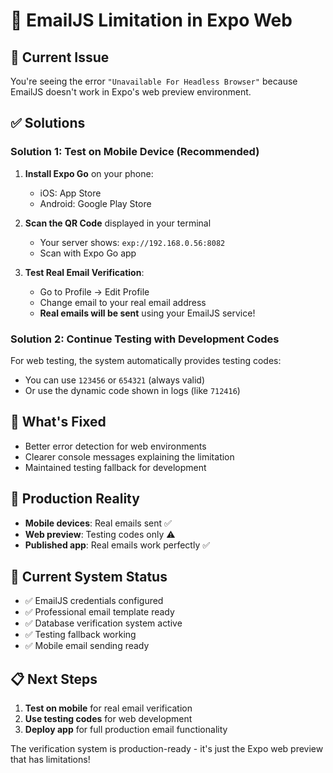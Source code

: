 # 📧 EmailJS Limitation in Expo Web

## 🚨 Current Issue
You're seeing the error `"Unavailable For Headless Browser"` because EmailJS doesn't work in Expo's web preview environment.

## ✅ Solutions

### Solution 1: Test on Mobile Device (Recommended)
1. **Install Expo Go** on your phone:
   - iOS: App Store
   - Android: Google Play Store

2. **Scan the QR Code** displayed in your terminal
   - Your server shows: `exp://192.168.0.56:8082`
   - Scan with Expo Go app

3. **Test Real Email Verification**:
   - Go to Profile → Edit Profile
   - Change email to your real email address
   - **Real emails will be sent** using your EmailJS service!

### Solution 2: Continue Testing with Development Codes
For web testing, the system automatically provides testing codes:
- You can use `123456` or `654321` (always valid)
- Or use the dynamic code shown in logs (like `712416`)

## 🔧 What's Fixed
- Better error detection for web environments
- Clearer console messages explaining the limitation
- Maintained testing fallback for development

## 📱 Production Reality
- **Mobile devices**: Real emails sent ✅
- **Web preview**: Testing codes only ⚠️
- **Published app**: Real emails work perfectly ✅

## 🧪 Current System Status
- ✅ EmailJS credentials configured
- ✅ Professional email template ready
- ✅ Database verification system active
- ✅ Testing fallback working
- ✅ Mobile email sending ready

## 📋 Next Steps
1. **Test on mobile** for real email verification
2. **Use testing codes** for web development
3. **Deploy app** for full production email functionality

The verification system is production-ready - it's just the Expo web preview that has limitations!
